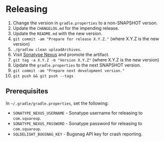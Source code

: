 Releasing
=========

 1. Change the version in `gradle.properties` to a non-SNAPSHOT verson.
 2. Update the `CHANGELOG.md` for the impending release.
 3. Update the `README.md` with the new version.
 4. `git commit -am "Prepare for release X.Y.Z."` (where X.Y.Z is the new version)
 5. `./gradlew clean uploadArchives`.
 6. Visit [Sonatype Nexus](https://oss.sonatype.org/) and promote the artifact.
 7. `git tag -a X.Y.Z -m "Version X.Y.Z"` (where X.Y.Z is the new version)
 8. Update the `gradle.properties` to the next SNAPSHOT version.
 9. `git commit -am "Prepare next development version."`
 10. `git push && git push --tags`


Prerequisites
-------------

In `~/.gradle/gradle.properties`, set the following:

 * `SONATYPE_NEXUS_USERNAME` - Sonatype username for releasing to `com.squareup`.
 * `SONATYPE_NEXUS_PASSWORD` - Sonatype password for releasing to `com.squareup`.
 * `SQLDELIGHT_BUGSNAG_KEY` - Bugsnag API key for crash reporting.
